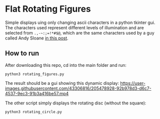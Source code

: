 # Flat Rotating Figures

Simple displays uing only changing ascii characters in a python tkinter gui.
The characters used represent different levels of illumination and are selected from `.,-~:;=!*#$@`,
which are the same characters used by a guy called Andy Sloane [in this post](https://www.a1k0n.net/2011/07/20/donut-math.html).

## How to run

After downloading this repo, cd into the main folder and run:
```
python3 rotating_figures.py
```
The result should be a gui showing this dynamic display:
https://user-images.githubusercontent.com/43306816/205478928-92b978d3-d6c7-4537-9ec3-91b3a416be57.mp4

The other script simply displays the rotating disc (without the square):
```
python3 rotating_circle.py
```
